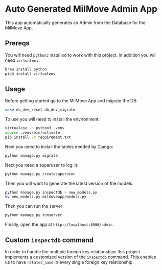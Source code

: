 # Auto Generated MilMove Admin App

This app automatically generates an Admin from the Database for the MilMove App.

## Prereqs

You will need `python3` installed to work with this project. In addition you will need `virtualenv`.

```sh
brew install python
pip3 install virtualenv
```

## Usage

Before getting started go to the MilMove App and migrate the DB:

```sh
make db_dev_reset db_dev_migrate
```

To use you will need to install the environment:

```sh
virtualenv -p python3 .venv
source .venv/bin/activate
pip install -r requirement.txt
```

Next you need to install the tables needed by Django:

```sh
python manage.py migrate
```

Next you need a superuser to log in:

```sh
python manage.py createsuperuser
```

Then you will want to generate the latest version of the models:

```sh
python manage.py inspectdb > new_models.py
mv new_models.py milmoveapp/models.py
```

Then you can run the server:

```sh
python manage.py runserver
```

Finally, open the app at `http://localhost:8000/admin`.

## Custom `inspectdb` command

In order to handle the multiple foreign key relationships this project implements a customized version of the
`inspectdb` command. This enables us to have `related_name` in every single foreign key relationship.
